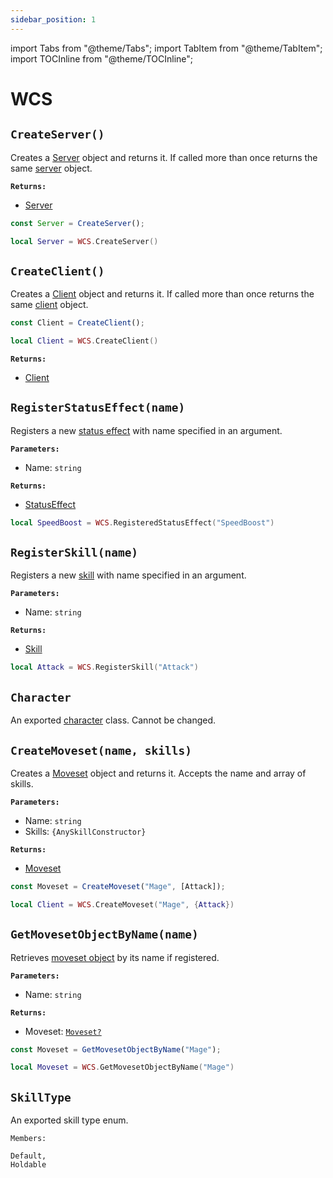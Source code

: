 ```yaml
---
sidebar_position: 1
---
```


import Tabs from "@theme/Tabs";
import TabItem from "@theme/TabItem";
import TOCInline from "@theme/TOCInline";

# WCS

<TOCInline toc={toc} />

## `CreateServer()`
Creates a [Server](./server.md) object and returns it.
If called more than once returns the same [server](./server.md) object.

**`Returns:`**
* [Server](./server.md)

<Tabs groupId="languages">
<TabItem value="TypeScript" default>

```ts
const Server = CreateServer();
```

</TabItem>
<TabItem value="Luau">

```lua
local Server = WCS.CreateServer()
```

</TabItem>
</Tabs>

## `CreateClient()`
Creates a [Client](./client.md) object and returns it.
If called more than once returns the same [client](./client.md) object.

<Tabs groupId="languages">
<TabItem value="TypeScript" default>

```ts
const Client = CreateClient();
```

</TabItem>
<TabItem value="Luau">

```lua
local Client = WCS.CreateClient()
```

</TabItem>
</Tabs>

**`Returns:`**
* [Client](./client.md)

## `RegisterStatusEffect(name)`
Registers a new [status effect](./statusEffect.md) with name specified in an argument.

**`Parameters:`**
* Name: `string`

**`Returns:`**
* [StatusEffect](./statusEffect.md)

```lua
local SpeedBoost = WCS.RegisteredStatusEffect("SpeedBoost")
```

## `RegisterSkill(name)`
Registers a new [skill](./skill.md) with name specified in an argument.

**`Parameters:`**
* Name: `string`

**`Returns:`**
* [Skill](./skill.md)

```lua
local Attack = WCS.RegisterSkill("Attack")
```

## `Character`
An exported [character](./character.md) class. Cannot be changed.

## `CreateMoveset(name, skills)`
Creates a [Moveset](./moveset.md) object and returns it.
Accepts the name and array of skills.

**`Parameters:`**
* Name: `string`
* Skills: ```{AnySkillConstructor}```

**`Returns:`**
* [Moveset](./moveset.md)

<Tabs groupId="languages">
<TabItem value="TypeScript" default>

```ts
const Moveset = CreateMoveset("Mage", [Attack]);
```

</TabItem>
<TabItem value="Luau">

```lua
local Client = WCS.CreateMoveset("Mage", {Attack})
```

</TabItem>
</Tabs>

## `GetMovesetObjectByName(name)`
Retrieves [moveset object](./) by its name if registered.

**`Parameters:`**
* Name: `string`

**`Returns:`**
* Moveset: [`Moveset?`](./moveset.md)

<Tabs groupId="languages">
<TabItem value="TypeScript" default>

```ts
const Moveset = GetMovesetObjectByName("Mage");
```

</TabItem>
<TabItem value="Luau">

```lua
local Moveset = WCS.GetMovesetObjectByName("Mage")
```

</TabItem>
</Tabs>

## `SkillType`
An exported skill type enum.


`Members:`
```
Default,
Holdable
```
